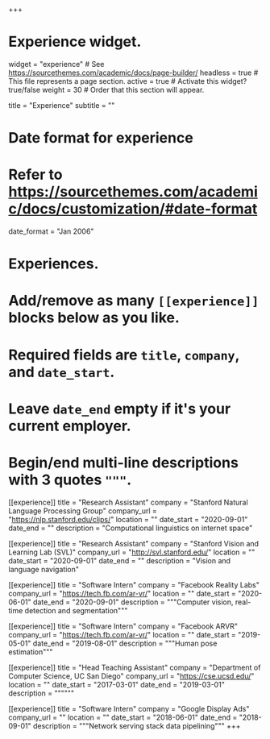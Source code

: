 +++
# Experience widget.
widget = "experience"  # See https://sourcethemes.com/academic/docs/page-builder/
headless = true  # This file represents a page section.
active = true  # Activate this widget? true/false
weight = 30  # Order that this section will appear.

title = "Experience"
subtitle = ""

# Date format for experience
#   Refer to https://sourcethemes.com/academic/docs/customization/#date-format
date_format = "Jan 2006"

# Experiences.
#   Add/remove as many `[[experience]]` blocks below as you like.
#   Required fields are `title`, `company`, and `date_start`.
#   Leave `date_end` empty if it's your current employer.
#   Begin/end multi-line descriptions with 3 quotes `"""`.
[[experience]]
  title = "Research Assistant"
  company = "Stanford Natural Language Processing Group"
  company_url = "https://nlp.stanford.edu/clips/"
  location = ""
  date_start = "2020-09-01"
  date_end = ""
  description = "Computational linguistics on internet space"

[[experience]]
  title = "Research Assistant"
  company = "Stanford Vision and Learning Lab (SVL)"
  company_url = "http://svl.stanford.edu/"
  location = ""
  date_start = "2020-09-01"
  date_end = ""
  description = "Vision and language navigation"

[[experience]]
  title = "Software Intern"
  company = "Facebook Reality Labs"
  company_url = "https://tech.fb.com/ar-vr/"
  location = ""
  date_start = "2020-06-01"
  date_end = "2020-09-01"
  description = """Computer vision, real-time detection and segmentation"""

[[experience]]
  title = "Software Intern"
  company = "Facebook ARVR"
  company_url = "https://tech.fb.com/ar-vr/"
  location = ""
  date_start = "2019-05-01"
  date_end = "2019-08-01"
  description = """Human pose estimation"""

[[experience]]
  title = "Head Teaching Assistant"
  company = "Department of Computer Science, UC San Diego"
  company_url = "https://cse.ucsd.edu/"
  location = ""
  date_start = "2017-03-01"
  date_end = "2019-03-01"
  description = """"""

[[experience]]
  title = "Software Intern"
  company = "Google Display Ads"
  company_url = ""
  location = ""
  date_start = "2018-06-01"
  date_end = "2018-09-01"
  description = """Network serving stack data pipelining"""
+++
